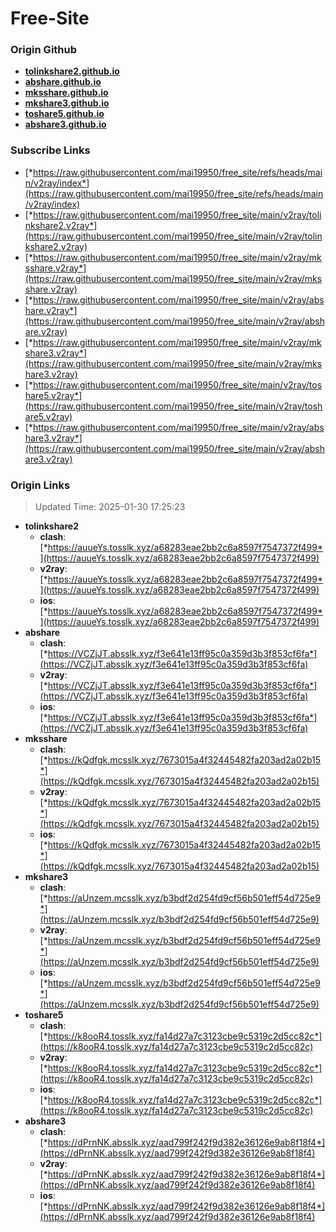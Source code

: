 # Free-Site

### Origin Github

- [**tolinkshare2.github.io**](https://github.com/tolinkshare2/tolinkshare2.github.io)
- [**abshare.github.io**](https://github.com/abshare/abshare.github.io)
- [**mksshare.github.io**](https://github.com/mksshare/mksshare.github.io)
- [**mkshare3.github.io**](https://github.com/mkshare3/mkshare3.github.io)
- [**toshare5.github.io**](https://github.com/toshare5/toshare5.github.io)
- [**abshare3.github.io**](https://github.com/abshare3/abshare3.github.io)

### Subscribe Links

- [*https://raw.githubusercontent.com/mai19950/free_site/refs/heads/main/v2ray/index*](https://raw.githubusercontent.com/mai19950/free_site/refs/heads/main/v2ray/index)
- [*https://raw.githubusercontent.com/mai19950/free_site/main/v2ray/tolinkshare2.v2ray*](https://raw.githubusercontent.com/mai19950/free_site/main/v2ray/tolinkshare2.v2ray)
- [*https://raw.githubusercontent.com/mai19950/free_site/main/v2ray/mksshare.v2ray*](https://raw.githubusercontent.com/mai19950/free_site/main/v2ray/mksshare.v2ray)
- [*https://raw.githubusercontent.com/mai19950/free_site/main/v2ray/abshare.v2ray*](https://raw.githubusercontent.com/mai19950/free_site/main/v2ray/abshare.v2ray)
- [*https://raw.githubusercontent.com/mai19950/free_site/main/v2ray/mkshare3.v2ray*](https://raw.githubusercontent.com/mai19950/free_site/main/v2ray/mkshare3.v2ray)
- [*https://raw.githubusercontent.com/mai19950/free_site/main/v2ray/toshare5.v2ray*](https://raw.githubusercontent.com/mai19950/free_site/main/v2ray/toshare5.v2ray)
- [*https://raw.githubusercontent.com/mai19950/free_site/main/v2ray/abshare3.v2ray*](https://raw.githubusercontent.com/mai19950/free_site/main/v2ray/abshare3.v2ray)

### Origin Links

> Updated Time: 2025-01-30 17:25:23

- **tolinkshare2**
  - **clash**: [*https://auueYs.tosslk.xyz/a68283eae2bb2c6a8597f7547372f499*](https://auueYs.tosslk.xyz/a68283eae2bb2c6a8597f7547372f499)
  - **v2ray**: [*https://auueYs.tosslk.xyz/a68283eae2bb2c6a8597f7547372f499*](https://auueYs.tosslk.xyz/a68283eae2bb2c6a8597f7547372f499)
  - **ios**: [*https://auueYs.tosslk.xyz/a68283eae2bb2c6a8597f7547372f499*](https://auueYs.tosslk.xyz/a68283eae2bb2c6a8597f7547372f499)
- **abshare**
  - **clash**: [*https://VCZjJT.absslk.xyz/f3e641e13ff95c0a359d3b3f853cf6fa*](https://VCZjJT.absslk.xyz/f3e641e13ff95c0a359d3b3f853cf6fa)
  - **v2ray**: [*https://VCZjJT.absslk.xyz/f3e641e13ff95c0a359d3b3f853cf6fa*](https://VCZjJT.absslk.xyz/f3e641e13ff95c0a359d3b3f853cf6fa)
  - **ios**: [*https://VCZjJT.absslk.xyz/f3e641e13ff95c0a359d3b3f853cf6fa*](https://VCZjJT.absslk.xyz/f3e641e13ff95c0a359d3b3f853cf6fa)
- **mksshare**
  - **clash**: [*https://kQdfgk.mcsslk.xyz/7673015a4f32445482fa203ad2a02b15*](https://kQdfgk.mcsslk.xyz/7673015a4f32445482fa203ad2a02b15)
  - **v2ray**: [*https://kQdfgk.mcsslk.xyz/7673015a4f32445482fa203ad2a02b15*](https://kQdfgk.mcsslk.xyz/7673015a4f32445482fa203ad2a02b15)
  - **ios**: [*https://kQdfgk.mcsslk.xyz/7673015a4f32445482fa203ad2a02b15*](https://kQdfgk.mcsslk.xyz/7673015a4f32445482fa203ad2a02b15)
- **mkshare3**
  - **clash**: [*https://aUnzem.mcsslk.xyz/b3bdf2d254fd9cf56b501eff54d725e9*](https://aUnzem.mcsslk.xyz/b3bdf2d254fd9cf56b501eff54d725e9)
  - **v2ray**: [*https://aUnzem.mcsslk.xyz/b3bdf2d254fd9cf56b501eff54d725e9*](https://aUnzem.mcsslk.xyz/b3bdf2d254fd9cf56b501eff54d725e9)
  - **ios**: [*https://aUnzem.mcsslk.xyz/b3bdf2d254fd9cf56b501eff54d725e9*](https://aUnzem.mcsslk.xyz/b3bdf2d254fd9cf56b501eff54d725e9)
- **toshare5**
  - **clash**: [*https://k8ooR4.tosslk.xyz/fa14d27a7c3123cbe9c5319c2d5cc82c*](https://k8ooR4.tosslk.xyz/fa14d27a7c3123cbe9c5319c2d5cc82c)
  - **v2ray**: [*https://k8ooR4.tosslk.xyz/fa14d27a7c3123cbe9c5319c2d5cc82c*](https://k8ooR4.tosslk.xyz/fa14d27a7c3123cbe9c5319c2d5cc82c)
  - **ios**: [*https://k8ooR4.tosslk.xyz/fa14d27a7c3123cbe9c5319c2d5cc82c*](https://k8ooR4.tosslk.xyz/fa14d27a7c3123cbe9c5319c2d5cc82c)
- **abshare3**
  - **clash**: [*https://dPrnNK.absslk.xyz/aad799f242f9d382e36126e9ab8f18f4*](https://dPrnNK.absslk.xyz/aad799f242f9d382e36126e9ab8f18f4)
  - **v2ray**: [*https://dPrnNK.absslk.xyz/aad799f242f9d382e36126e9ab8f18f4*](https://dPrnNK.absslk.xyz/aad799f242f9d382e36126e9ab8f18f4)
  - **ios**: [*https://dPrnNK.absslk.xyz/aad799f242f9d382e36126e9ab8f18f4*](https://dPrnNK.absslk.xyz/aad799f242f9d382e36126e9ab8f18f4)
